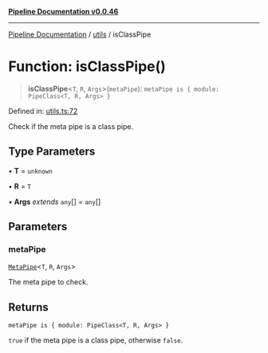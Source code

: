 [**Pipeline Documentation v0.0.46**](../../README.md)

***

[Pipeline Documentation](../../modules.md) / [utils](../README.md) / isClassPipe

# Function: isClassPipe()

> **isClassPipe**\<`T`, `R`, `Args`\>(`metaPipe`): `metaPipe is { module: PipeClass<T, R, Args> }`

Defined in: [utils.ts:72](https://github.com/stonemjs/pipeline/blob/437717c2a315db06047331ae86596a6933a8a199/src/utils.ts#L72)

Check if the meta pipe is a class pipe.

## Type Parameters

• **T** = `unknown`

• **R** = `T`

• **Args** *extends* `any`[] = `any`[]

## Parameters

### metaPipe

[`MetaPipe`](../../declarations/interfaces/MetaPipe.md)\<`T`, `R`, `Args`\>

The meta pipe to check.

## Returns

`metaPipe is { module: PipeClass<T, R, Args> }`

`true` if the meta pipe is a class pipe, otherwise `false`.
